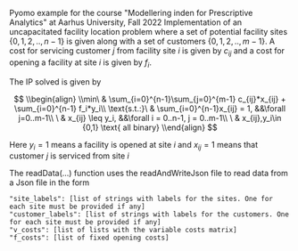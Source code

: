 Pyomo example for the course "Modellering inden for Prescriptive Analytics" at Aarhus University, Fall 2022
Implementation of an uncapacitated facility location problem where a set of potential facility
sites $\{0,1,2,..,n-1\}$ is given along with a set of customers $\{0,1,2,..,m-1\}$.
A cost for servicing customer $j$ from facility site $i$ is given by $c_{ij}$ and a cost for opening a facility at site $i$
is given by $f_i$.

The IP solved is given by

$$
\\begin{align}
  \\min\ & \sum_{i=0}^{n-1}\sum_{j=0}^{m-1} c_{ij}*x_{ij} + \sum_{i=0}^{n-1} f_i*y_i\\
  \text{s.t.:}\ &  \sum_{i=0}^{n-1}x_{ij} = 1,   &&\forall j=0..m-1\\
        \ & x_{ij} \leq y_i,                    &&\forall i = 0..n-1, j = 0..m-1\\
        \ & x_{ij},y_i\in {0,1} \text{ all binary}
\\end{align}
$$

Here $y_i=1$ means a facility is opened at site $i$ and $x_{ij}=1$ means that customer $j$ is serviced from site $i$

The readData(...) function uses the readAndWriteJson file to read data from a Json file
in the form
```
"site_labels": [list of strings with labels for the sites. One for each site must be provided if any]
"customer_labels": [list of strings with labels for the customers. One for each site must be provided if any]
"v_costs": [list of lists with the variable costs matrix]
"f_costs": [list of fixed opening costs]
```
